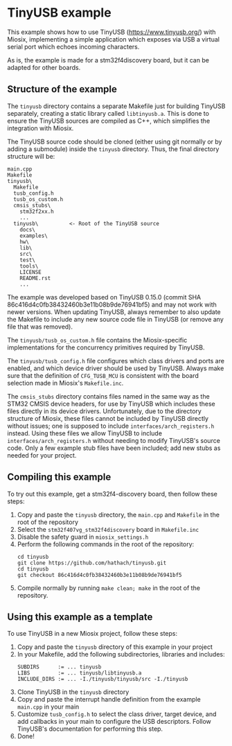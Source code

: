 # TinyUSB example

This example shows how to use TinyUSB (https://www.tinyusb.org/) with
Miosix, implementing a simple application which exposes via USB a virtual
serial port which echoes incoming characters.

As is, the example is made for a stm32f4discovery board, but it can be adapted
for other boards.

## Structure of the example

The `tinyusb` directory contains a separate Makefile just for building
TinyUSB separately, creating a static library called `libtinyusb.a`. This is
done to ensure the TinyUSB sources are compiled as C++, which simplifies
the integration with Miosix.

The TinyUSB source code should be cloned (either using git normally or by
adding a submodule) inside the `tinyusb` directory. Thus, the final directory
structure will be:

```
main.cpp
Makefile
tinyusb\
  Makefile
  tusb_config.h
  tusb_os_custom.h
  cmsis_stubs\
    stm32f2xx.h
    ...
  tinyusb\          <- Root of the TinyUSB source
    docs\
    examples\
    hw\
    lib\
    src\
    test\
    tools\
    LICENSE
    README.rst
    ...
```

The example was developed based on TinyUSB 0.15.0 (commit SHA
86c416d4c0fb38432460b3e11b08b9de76941bf5) and may not work with newer versions.
When updating TinyUSB, always remember to also update the Makefile to include
any new source code file in TinyUSB (or remove any file that was removed).

The `tinyusb/tusb_os_custom.h` file contains the Miosix-specific implementations
for the concurrency primitives required by TinyUSB.

The `tinyusb/tusb_config.h` file configures which class drivers and ports are
enabled, and which device driver should be used by TinyUSB. Always make sure
that the definition of `CFG_TUSB_MCU` is consistent with the board selection
made in Miosix's `Makefile.inc`.

The `cmsis_stubs` directory contains files named in the same way as the
STM32 CMSIS device headers, for use by TinyUSB which includes these files
directly in its device drivers. Unfortunately, due to the directory structure
of Miosix, these files cannot be included by TinyUSB directly without issues;
one is supposed to include `interfaces/arch_registers.h` instead. Using these
files we allow TinyUSB to include `interfaces/arch_registers.h` without
needing to modify TinyUSB's source code. Only a few example stub files have been
included; add new stubs as needed for your project.

## Compiling this example

To try out this example, get a stm32f4-discovery board, then follow these steps:

1. Copy and paste the `tinyusb` directory, the `main.cpp` and `Makefile` in the
   root of the repository
2. Select the `stm32f407vg_stm32f4discovery` board in `Makefile.inc`
3. Disable the safety guard in `miosix_settings.h`
4. Perform the following commands in the root of the repository:
   ```
   cd tinyusb
   git clone https://github.com/hathach/tinyusb.git
   cd tinyusb
   git checkout 86c416d4c0fb38432460b3e11b08b9de76941bf5
   ```
5. Compile normally by running `make clean; make` in the root of the repository.

## Using this example as a template

To use TinyUSB in a new Miosix project, follow these steps:

1. Copy and paste the `tinyusb` directory of this example in your project
2. In your Makefile, add the following subdirectories, libraries and includes:
   ```
   SUBDIRS      := ... tinyusb
   LIBS         := ... tinyusb/libtinyusb.a
   INCLUDE_DIRS := ... -I./tinyusb/tinyusb/src -I./tinyusb
   ```
3. Clone TinyUSB in the `tinyusb` directory
4. Copy and paste the interrupt handle definition from the example `main.cpp`
   in your main
5. Customize `tusb_config.h` to select the class driver, target device, and add
   callbacks in your main to configure the USB descriptors. Follow TinyUSB's
   documentation for performing this step.
6. Done!

